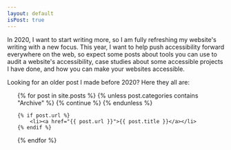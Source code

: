```yaml
---
layout: default
isPost: true
---
```


In 2020, I want to start writing more, so I am fully refreshing my website's
writing with a new focus. This year, I want to help push accessibility forward
everywhere on the web, so expect some posts about tools you can use to audit a
website's accessibility, case studies about some accessible projects I have
done, and how you can make your websites accessible.

Looking for an older post I made before 2020? Here they all are:

<ul>
  {% for post in site.posts %}
    {% unless post.categories contains "Archive" %}
      {% continue %}
    {% endunless %}

    {% if post.url %}
        <li><a href="{{ post.url }}">{{ post.title }}</a></li>
    {% endif %}
  {% endfor %}
</ul>
